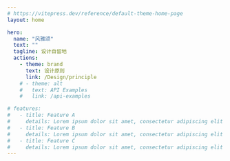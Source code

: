 ```yaml
---
# https://vitepress.dev/reference/default-theme-home-page
layout: home

hero:
  name: "风雅颂"
  text: ""
  tagline: 设计自留地
  actions:
    - theme: brand
      text: 设计原则
      link: /Design/principle
    # - theme: alt
    #   text: API Examples
    #   link: /api-examples

# features:
#   - title: Feature A
#     details: Lorem ipsum dolor sit amet, consectetur adipiscing elit
#   - title: Feature B
#     details: Lorem ipsum dolor sit amet, consectetur adipiscing elit
#   - title: Feature C
#     details: Lorem ipsum dolor sit amet, consectetur adipiscing elit
---
```


